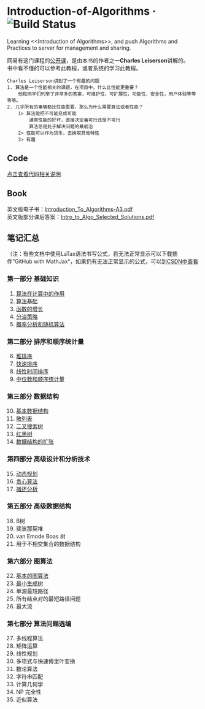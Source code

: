 # Introduction-of-Algorithms &middot;  ![Build Status](https://www.travis-ci.org/maomao9003/Introduction-of-Algorithms.svg?branch=master)
Learning &lt;&lt;Introduction of Algorithms>>, and push Algorithms and Practices to server for management and sharing.  
  
网易有这门课程的[公开课](http://open.163.com/special/opencourse/algorithms.html)，是由本书的作者之一**Charles Leiserson**讲解的。  
书中看不懂的可以参考此教程，或者系统的学习此教程。   
```
Charles Leiserson讲到了一个有趣的问题
1. 算法是一个性能相关的课题，在项目中，什么比性能更重要？
    他和同学们列举了非常多的答案，可维护性，可扩展性，功能性，安全性，用户体验等等等等。
2. 几乎所有的事情都比性能重要，那么为什么需要算法或者性能？
    1> 算法能把不可能变成可能
        通常性能的好坏，直接决定着可行还是不可行
        算法总是处于解决问题的最前沿
    2> 性能可以作为货币，去换取其他特性
    3> 有趣
```

## Code
[点击查看代码相关说明](Code/README.md)

## Book

英文版电子书：[Introduction_To_Algorithms-A3.pdf](http://ressources.unisciel.fr/algoprog/s00aaroot/aa00module1/res/%5BCormen-AL2011%5DIntroduction_To_Algorithms-A3.pdf)  
英文版部分课后答案：[Intro_to_Algo_Selected_Solutions.pdf](https://mitpress.mit.edu/sites/default/files/titles/content/Intro_to_Algo_Selected_Solutions.pdf)

## 笔记汇总
（注：有些文档中使用LaTax语法书写公式，若无法正常显示可以下载插件”GitHub with MathJax“，如果仍有无法正常显示的公式，可以到[CSDN中查看](https://blog.csdn.net/sinat_41170942/article/category/7477533)
### 第一部分 基础知识
1. [算法在计算中的作用](Docs/Chapter/1.算法在计算中的作用.md)
1. [算法基础](Docs/Chapter/2.算法基础.md)
1. [函数的增长](Docs/Chapter/3.函数的增长.md)
1. [分治策略](Docs/Chapter/4.分治策略.md)
1. [概率分析和随机算法](Docs/Chapter/5.概率分析和随机算法.md)
### 第二部分 排序和顺序统计量
6. [堆排序](Docs/Chapter/6.堆排序.md)
1. [快速排序](Docs/Chapter/7.快速排序.md)
1. [线性时间排序](Docs/Chapter/8.线性时间排序.md)
1. [中位数和顺序统计量](Docs/Chapter/9.中位数和顺序统计量.md)
### 第三部分 数据结构
10. [基本数据结构](Docs/Chapter/10.基本数据结构.md)
1. [散列表](Docs/Chapter/11.散列表.md)
1. [二叉搜索树](Docs/Chapter/12.二叉搜索树.md)
1. [红黑树](Docs/Chapter/13.红黑树.md)
1. [数据结构的扩张](Docs/Chapter/14.数据结构的扩张.md)
### 第四部分 高级设计和分析技术
15. [动态规划](Docs/Chapter/15.动态规划.md)
1. [贪心算法](Docs/Chapter/16.贪心算法.md)
1. [摊还分析](Docs/Chapter/17.摊还分析.md)
### 第五部分 高级数据结构
18. B树
1. 斐波那契堆
1. van Emode Boas 树
1. 用于不相交集合的数据结构
### 第六部分 图算法
22. [基本的图算法](Docs/Chapter/22.基本的图算法.md)
1. [最小生成树](Docs/Chapter/23.最小生成树.md)
1. 单源最短路径
1. 所有结点对的最短路径问题
1. 最大流
### 第七部分 算法问题选编
27. 多线程算法
1. 矩阵运算
1. 线性规划
1. 多项式与快速傅里叶变换
1. 数论算法
1. 字符串匹配
1. 计算几何学
1. NP 完全性
1. 近似算法
